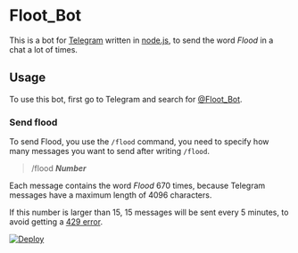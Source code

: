 # Floot_Bot
This is a bot for [Telegram](https://telegram.org/) written in [node.js](https://nodejs.org/), to send the word *Flood* in a chat a lot of times.

## Usage
To use this bot, first go to Telegram and search for [@Floot_Bot](https://t.me/Floot_Bot).

### Send flood
To send Flood, you use the `/flood` command, you need to specify how many messages you want to send after writing `/flood`.

> /flood ***Number***

Each message contains the word *Flood* 670 times, because Telegram messages have a maximum length of 4096 characters.

If this number is larger than 15, 15 messages will be sent every 5 minutes, to avoid getting a [429 error](https://httpstatuses.com/429).


[![Deploy](https://www.herokucdn.com/deploy/button.svg)](https://heroku.com/deploy?template=https://github.com/TioDexty/Floot_Bot/)
